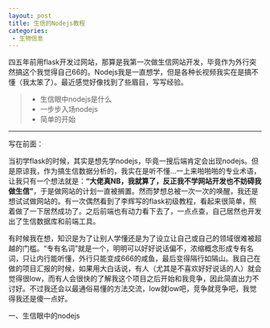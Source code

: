 ```yaml
---
layout: post
title: 生信的Nodejs教程
categories:
 - 生物信息
---
```


四五年前用flask开发过网站，那算是我第一次做生信网站开发，毕竟作为外行突然搞这个我觉得自己66的。Nodejs我是一直想学，但是各种长视频我实在是搞不懂（我太笨了）。最近感觉好像找到了些眉目，写写经验。
>* 生信眼中nodejs是什么
>* 一步步入场nodejs
>* 简单的开始

***

写在前面：

当初学flask的时候，其实是想先学nodejs，毕竟一搜后端肯定会出现nodejs。但是原谅我，作为搞生信数据分析的，我实在是听不懂...一上来啪啪啪的专业术语，让我只有一个想法就是：**“大佬真NB，我就算了，反正我不学网站开发也不妨碍我做生信”**，于是做网站的计划一直被搁置。然而梦想总被一次一次的唤醒，我还是想试试做网站的。有一次偶然看到了李辉写的flask初级教程，看起来很简单，照着做了一下居然成功了。之后前端也有动力看下去了，一点点查，自己居然也开发出了生信数据库和前端工具。

有时候我在想，知识是为了让别人学懂还是为了设立让自己或自己的领域很难被超越的门槛。“专有名词”就是一个，明明可以好好说话偏不，浓缩概念形成专有名词，只让内行能听懂，外行只能变成666的咸鱼，最后变得隔行如隔山。我自己在做的项目汇报的时候，如果用大白话说，有人（尤其是不喜欢好好说话的人）就会觉得很low，而有人会很快的了解我这个项目之后开始和我竞争，因此简直出力不讨好。不过我还会以最通俗易懂的方法交流，low就low吧，竞争就竞争吧，我觉得我还是傻一点好。

一、生信眼中的nodejs
